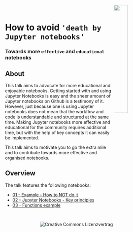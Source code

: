 <img src='./img/jupytercon_logo.png' align='right' width='30%'></img><br>


# How to avoid `'death by Jupyter notebooks'`
### Towards more `effective` and `educational` notebooks


## About
This talk aims to advocate for more educational and enjoyable notebooks. Getting started with and using Jupyter Notebooks is easy and the sheer amount of Jupyter notebooks on Github is a testimony of it. However, just because one is using Jupyter notebooks does not mean that the workflow and code is understandable and structured at the same time. Making Jupyter notebooks more effective and educational for the community requires additional time, but with the help of key concepts it can easily be implemented.

This talk aims to motivate you to go the extra mile and to contribute towards more effective and organised notebooks.

## Overview
The talk features the following notebooks:

* [01 - Example - How to NOT do it](01_example_how_not_to_do_it.ipynb)
* [02 - Jupyter Notebooks - Key principles](02_jupyter_notebooks_key_principles.ipynb)
* [03 - Functions example](functions_example.ipynb)


<br>

<a rel="license" href="http://creativecommons.org/licenses/by/4.0/"><img style="float: right" alt="Creative Commons Lizenzvertrag" style="border-width:0" src="https://i.creativecommons.org/l/by/4.0/88x31.png" /></a>


